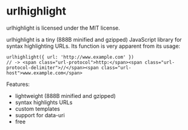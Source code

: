 urlhighlight
============

urlhighlight is licensed under the MIT license.

urlhighlight is a tiny (888B minified and gzipped) JavaScript library for syntax highlighting URLs.
Its function is very apparent from its usage:

    urlhighlight({ url: 'http://www.example.com' })
    // -> <span class="url-protocol">http:</span><span class="url-protocol-delimiter">//</span><span class="url-host">www.example.com</span>


Features:

- lightweight (888B minified and gzipped)
- syntax highlights URLs
- custom templates
- support for data-uri
- free
